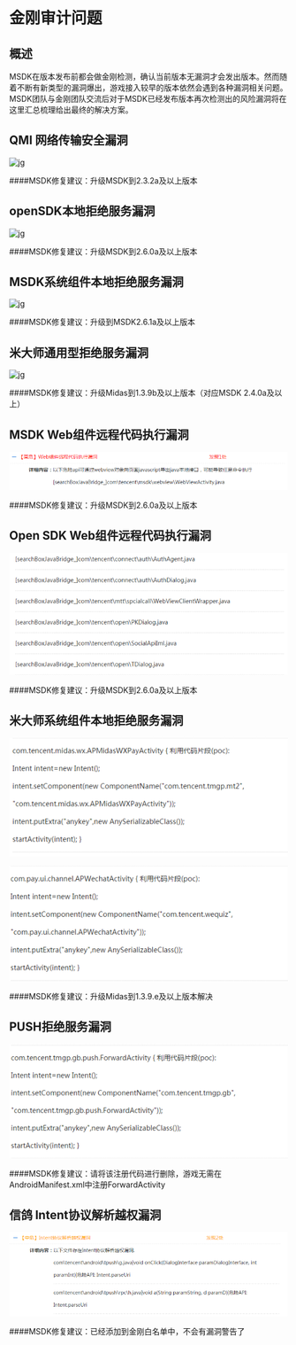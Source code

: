 金刚审计问题
==============

## 概述

MSDK在版本发布前都会做金刚检测，确认当前版本无漏洞才会发出版本。然而随着不断有新类型的漏洞爆出，游戏接入较早的版本依然会遇到各种漏洞相关问题。MSDK团队与金刚团队交流后对于MSDK已经发布版本再次检测出的风险漏洞将在这里汇总梳理给出最终的解决方案。

## QMI 网络传输安全漏洞

![jg](./jgp1.png)

####MSDK修复建议：升级MSDK到2.3.2a及以上版本

## openSDK本地拒绝服务漏洞

![jg](./jgp2.png)

####MSDK修复建议：升级MSDK到2.6.0a及以上版本

## MSDK系统组件本地拒绝服务漏洞

![jg](./jgp3.png)

####MSDK修复建议：升级到MSDK2.6.1a及以上版本

## 米大师通用型拒绝服务漏洞

![jg](./jgp4.png)

####MSDK修复建议：升级Midas到1.3.9b及以上版本（对应MSDK 2.4.0a及以上）

## MSDK Web组件远程代码执行漏洞

![jg](./jg_msdk_webview.png)

####MSDK修复建议：升级MSDK到2.6.0a及以上版本


## Open SDK Web组件远程代码执行漏洞

![jg](./jg_opensdk_web.png)

####MSDK修复建议：升级MSDK到2.6.0a及以上版本

## 米大师系统组件本地拒绝服务漏洞

![jg](./jg_midas_locaoservice_1.png)

![jg](./jg_midas_locaoservice_2.png)

####MSDK修复建议：升级Midas到1.3.9.e及以上版本解决

## PUSH拒绝服务漏洞

![jg](./jg_tpush_localservices.png)

####MSDK修复建议：请将该注册代码进行删除，游戏无需在AndroidManifest.xml中注册ForwardActivity

## 信鸽 Intent协议解析越权漏洞

![jg](./jg_tpush_intent.png)

####MSDK修复建议：已经添加到金刚白名单中，不会有漏洞警告了

